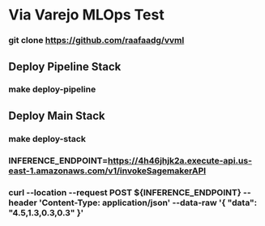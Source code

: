 # Via Varejo MLOps Test

### git clone https://github.com/raafaadg/vvml

## Deploy Pipeline Stack

### make deploy-pipeline

## Deploy Main Stack

### make deploy-stack

### INFERENCE_ENDPOINT=https://4h46jhjk2a.execute-api.us-east-1.amazonaws.com/v1/invokeSagemakerAPI

### curl --location --request POST ${INFERENCE_ENDPOINT}  --header 'Content-Type: application/json' --data-raw '{  "data": "4.5,1.3,0.3,0.3" }'

